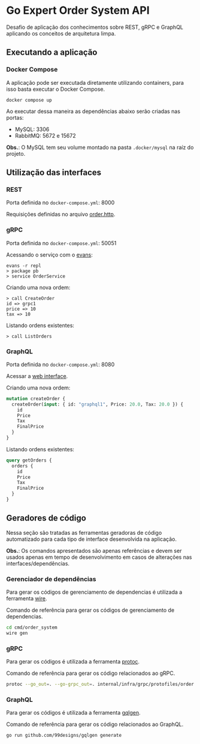 # Go Expert Order System API

Desafio de aplicação dos conhecimentos sobre REST, gRPC e GraphQL aplicando os
conceitos de arquitetura limpa.

## Executando a aplicação

### Docker Compose

A aplicação pode ser executada diretamente utilizando containers, para isso
basta executar o Docker Compose.

```shell
docker compose up
```

Ao executar dessa maneira as dependências abaixo serão criadas nas portas:

- MySQL: 3306
- RabbitMQ: 5672 e 15672

**Obs.**: O MySQL tem seu volume montado na pasta `.docker/mysql` na raíz do
projeto.

## Utilização das interfaces

### REST

Porta definida no `docker-compose.yml`: 8000

Requisições definidas no arquivo [order.http](api/order.http).

### gRPC

Porta definida no `docker-compose.yml`: 50051

Acessando o serviço com o [evans](https://github.com/ktr0731/evans):

```shell
evans -r repl
> package pb
> service OrderService
```

Criando uma nova ordem:

```
> call CreateOrder
id => grpc1
price => 10
tax => 10
```

Listando ordens existentes:

```
> call ListOrders
```

### GraphQL

Porta definida no `docker-compose.yml`: 8080

Acessar a [web interface](http://localhost:8080/).

Criando uma nova ordem:

```graphql
mutation createOrder {
  createOrder(input: { id: "graphql1", Price: 20.0, Tax: 20.0 }) {
    id
    Price
    Tax
    FinalPrice
  }
}
```

Listando ordens existentes:

```graphql
query getOrders {
  orders {
    id
    Price
    Tax
    FinalPrice
  }
}
```

## Geradores de código

Nessa seção são tratadas as ferramentas geradoras de código automatizado para
cada tipo de interface desenvolvida na aplicação.

**Obs.**: Os comandos apresentados são apenas referências e devem ser usados
apenas em tempo de desenvolvimento em casos de alterações nas
interfaces/dependências.

### Gerenciador de dependências

Para gerar os códigos de gerenciamento de dependencias é utilizada a ferramenta
[wire](https://github.com/google/wire).

Comando de referência para gerar os códigos de gerenciamento de dependencias.

```bash
cd cmd/order_system
wire gen
```

### gRPC

Para gerar os códigos é utilizada a ferramenta
[protoc](https://github.com/protocolbuffers/protobuf).

Comando de referência para gerar os código relacionados ao gRPC.

```bash
protoc --go_out=. --go-grpc_out=. internal/infra/grpc/protofiles/order.proto
```

### GraphQL

Para gerar os códigos é utilizada a ferramenta
[gqlgen](https://github.com/99designs/gqlgen).

Comando de referência para gerar os código relacionados ao GraphQL.

```bash
go run github.com/99designs/gqlgen generate
```
